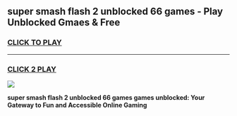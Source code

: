 
## super smash flash 2 unblocked 66 games - Play Unblocked Gmaes & Free
<h3>
<a href="https://news.freeplayer.one?title=super_smash_flash_2_unblocked_66_games&ref=23F">CLICK TO PLAY</a></h3>
<hr>

<h3>
<a href="https://news.freeplayer.one?title=super_smash_flash_2_unblocked_66_games&ref=23F">CLICK 2 PLAY</a>
  
</h3>

<a href="https://news.freeplayer.one?title=super_smash_flash_2_unblocked_66_games&ref=23F/"><img src="https://clearcache.store/games.png"></a>


**super smash flash 2 unblocked 66 games games unblocked: Your Gateway to Fun and Accessible Online Gaming**
